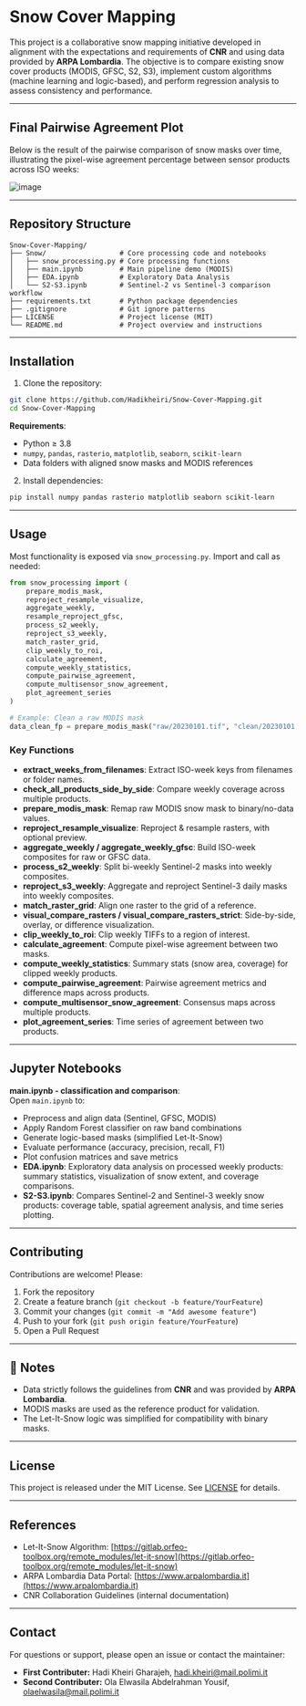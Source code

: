 # Snow Cover Mapping

This project is a collaborative snow mapping initiative developed in alignment with the expectations and requirements of **CNR** and using data provided by **ARPA Lombardia**. The objective is to compare existing snow cover products (MODIS, GFSC, S2, S3), implement custom algorithms (machine learning and logic-based), and perform regression analysis to assess consistency and performance.


---

## Final Pairwise Agreement Plot

Below is the result of the pairwise comparison of snow masks over time, illustrating the pixel-wise agreement percentage between sensor products across ISO weeks:

![image](https://github.com/user-attachments/assets/01454d18-20c2-4bf6-87f6-86bb147f933e)


---

## Repository Structure

```
Snow-Cover-Mapping/
├── Snow/                  # Core processing code and notebooks
│   ├── snow_processing.py # Core processing functions
│   ├── main.ipynb         # Main pipeline demo (MODIS)
│   ├── EDA.ipynb          # Exploratory Data Analysis
│   └── S2-S3.ipynb        # Sentinel-2 vs Sentinel-3 comparison workflow
├── requirements.txt       # Python package dependencies
├── .gitignore             # Git ignore patterns
├── LICENSE                # Project license (MIT)
└── README.md              # Project overview and instructions
```


---

## Installation

1. Clone the repository:

```bash
git clone https://github.com/Hadikheiri/Snow-Cover-Mapping.git
cd Snow-Cover-Mapping
```

**Requirements**:
- Python ≥ 3.8
- `numpy`, `pandas`, `rasterio`, `matplotlib`, `seaborn`, `scikit-learn`
- Data folders with aligned snow masks and MODIS references

2. Install dependencies:

```bash
pip install numpy pandas rasterio matplotlib seaborn scikit-learn
```



---

## Usage

Most functionality is exposed via `snow_processing.py`. Import and call as needed:

```python
from snow_processing import (
    prepare_modis_mask,
    reproject_resample_visualize,
    aggregate_weekly,
    resample_reproject_gfsc,
    process_s2_weekly,
    reproject_s3_weekly,
    match_raster_grid,
    clip_weekly_to_roi,
    calculate_agreement,
    compute_weekly_statistics,
    compute_pairwise_agreement,
    compute_multisensor_snow_agreement,
    plot_agreement_series
)

# Example: Clean a raw MODIS mask
data_clean_fp = prepare_modis_mask("raw/20230101.tif", "clean/20230101.tif")
```

### Key Functions

- **extract\_weeks\_from\_filenames**: Extract ISO-week keys from filenames or folder names.
- **check\_all\_products\_side\_by\_side**: Compare weekly coverage across multiple products.
- **prepare\_modis\_mask**: Remap raw MODIS snow mask to binary/no-data values.
- **reproject\_resample\_visualize**: Reproject & resample rasters, with optional preview.
- **aggregate\_weekly / aggregate\_weekly\_gfsc**: Build ISO-week composites for raw or GFSC data.
- **process\_s2\_weekly**: Split bi-weekly Sentinel-2 masks into weekly composites.
- **reproject\_s3\_weekly**: Aggregate and reproject Sentinel-3 daily masks into weekly composites.
- **match\_raster\_grid**: Align one raster to the grid of a reference.
- **visual\_compare\_rasters / visual\_compare\_rasters\_strict**: Side-by-side, overlay, or difference visualization.
- **clip\_weekly\_to\_roi**: Clip weekly TIFFs to a region of interest.
- **calculate\_agreement**: Compute pixel-wise agreement between two masks.
- **compute\_weekly\_statistics**: Summary stats (snow area, coverage) for clipped weekly products.
- **compute\_pairwise\_agreement**: Pairwise agreement metrics and difference maps across products.
- **compute\_multisensor\_snow\_agreement**: Consensus maps across multiple products.
- **plot\_agreement\_series**: Time series of agreement between two products.

---

## Jupyter Notebooks

**main.ipynb - classification and comparison**:  
   Open `main.ipynb` to:
   - Preprocess and align data (Sentinel, GFSC, MODIS)
   - Apply Random Forest classifier on raw band combinations
   - Generate logic-based masks (simplified Let-It-Snow)
   - Evaluate performance (accuracy, precision, recall, F1)
   - Plot confusion matrices and save metrics
- **EDA.ipynb**:
 Exploratory data analysis on processed weekly products: summary statistics, visualization of snow extent, and coverage comparisons.
- **S2-S3.ipynb**:
 Compares Sentinel-2 and Sentinel-3 weekly snow products: coverage table, spatial agreement analysis, and time series plotting.

---

## Contributing

Contributions are welcome! Please:

1. Fork the repository
2. Create a feature branch (`git checkout -b feature/YourFeature`)
3. Commit your changes (`git commit -m "Add awesome feature"`)
4. Push to your fork (`git push origin feature/YourFeature`)
5. Open a Pull Request

---
## 📝 Notes

- Data strictly follows the guidelines from **CNR** and was provided by **ARPA Lombardia**.
- MODIS masks are used as the reference product for validation.
- The Let-It-Snow logic was simplified for compatibility with binary masks.
---
## License

This project is released under the MIT License. See [LICENSE](LICENSE) for details.

---

##  References

- Let-It-Snow Algorithm: [https://gitlab.orfeo-toolbox.org/remote_modules/let-it-snow](https://gitlab.orfeo-toolbox.org/remote_modules/let-it-snow)
- ARPA Lombardia Data Portal: [https://www.arpalombardia.it](https://www.arpalombardia.it)
- CNR Collaboration Guidelines (internal documentation)


-----



## Contact

For questions or support, please open an issue or contact the maintainer:

- **First Contributer:** Hadi Kheiri Gharajeh, [hadi.kheiri@mail.polimi.it](mailto\:hadi.kheiri@mail.polimi.it)
- **Second Contributer:** Ola Elwasila Abdelrahman Yousif, [olaelwasila@mail.polimi.it](mailto\:olaelwasila@mail.polimi.it)


